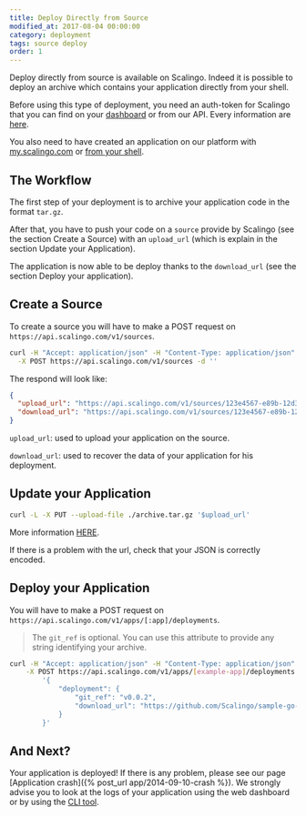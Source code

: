 ```yaml
---
title: Deploy Directly from Source
modified_at: 2017-08-04 00:00:00
category: deployment
tags: source deploy
order: 1
---
```


Deploy directly from source is available on Scalingo. Indeed it is possible to deploy an archive which contains your application directly from your shell.

Before using this type of deployment, you need an auth-token for Scalingo that you can find on your [dashboard](https://my.scalingo.com/profile) or from our API. Every information are [here](https://developers.scalingo.com/index.html#authentication).

You also need to have created an application on our platform with [my.scalingo.com](https://my.scalingo.com) or [from your shell](https://developers.scalingo.com/apps.html#create-an-application).

## The Workflow

The first step of your deployment is to archive your application code in the format `tar.gz`.

After that, you have to push your code on a `source` provide by Scalingo (see the section Create a Source) with an `upload_url` (which is explain in the section Update your Application).

The application is now able to be deploy thanks to the `download_url` (see the section Deploy your application).


## Create a Source

To create a source you will have to make a POST request on `https://api.scalingo.com/v1/sources`.

```bash
curl -H "Accept: application/json" -H "Content-Type: application/json" -u :$AUTH_TOKEN \
  -X POST https://api.scalingo.com/v1/sources -d ''
```

The respond will look like:

```json
{
  "upload_url": "https://api.scalingo.com/v1/sources/123e4567-e89b-12d3-a456-426655440000?token=dc958153c3cd32659ffad5deeda9405d",
  "download_url": "https://api.scalingo.com/v1/sources/123e4567-e89b-12d3-a456-426655440000?token=9df650a60014571abff0ee4e2d06a8fc"
}
```

`upload_url`: used to upload your application on the source. 

`download_url`: used to recover the data of your application for his deployment.

## Update your Application

```bash
curl -L -X PUT --upload-file ./archive.tar.gz '$upload_url'
```

More information [HERE](https://developers.scalingo.com/sources.html).

If there is a problem with the url, check that your JSON is correctly encoded.

## Deploy your Application

You will have to make a POST request on `https://api.scalingo.com/v1/apps/[:app]/deployments`.

<blockquote>
  The <code class="highlighter-rouge">git_ref</code> is optional. You can use this attribute to provide any string identifying your archive.
</blockquote>

```bash
curl -H "Accept: application/json" -H "Content-Type: application/json" -u ":$AUTH_TOKEN" \
    -X POST https://api.scalingo.com/v1/apps/[example-app]/deployments -d \
        '{
            "deployment": {
                "git_ref": "v0.0.2",
                "download_url": "https://github.com/Scalingo/sample-go-martini/archive/master.tar.gz"
            }
        }'
```

## And Next?

Your application is deployed! If there is any problem, please see our page [Application crash]({% post_url app/2014-09-10-crash %}).
We strongly advise you to look at the logs of your application using the web dashboard or by using the [CLI tool](http://cli.scalingo.com).
